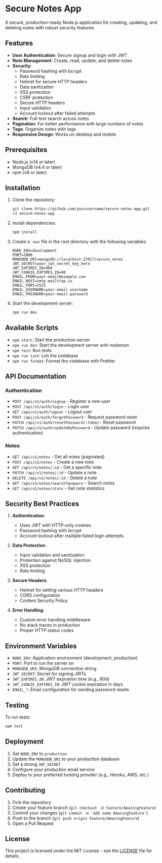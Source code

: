 # Secure Notes App

A secure, production-ready Node.js application for creating, updating, and deleting notes with robust security features.

## Features

- **User Authentication**: Secure signup and login with JWT
- **Note Management**: Create, read, update, and delete notes
- **Security**:
  - Password hashing with bcrypt
  - Rate limiting
  - Helmet for secure HTTP headers
  - Data sanitization
  - XSS protection
  - CSRF protection
  - Secure HTTP headers
  - Input validation
  - Account lockout after failed attempts
- **Search**: Full-text search across notes
- **Pagination**: For better performance with large numbers of notes
- **Tags**: Organize notes with tags
- **Responsive Design**: Works on desktop and mobile

## Prerequisites

- Node.js (v14 or later)
- MongoDB (v4.4 or later)
- npm (v6 or later)

## Installation

1. Clone the repository:
   ```bash
   git clone https://github.com/yourusername/secure-notes-app.git
   cd secure-notes-app
   ```

2. Install dependencies:
   ```bash
   npm install
   ```

3. Create a `.env` file in the root directory with the following variables:
   ```
   NODE_ENV=development
   PORT=3000
   MONGODB_URI=mongodb://localhost:27017/secure_notes
   JWT_SECRET=your_jwt_secret_key_here
   JWT_EXPIRES_IN=90d
   JWT_COOKIE_EXPIRES_IN=90
   EMAIL_FROM=your-email@example.com
   EMAIL_HOST=smtp.mailtrap.io
   EMAIL_PORT=2525
   EMAIL_USERNAME=your-email-username
   EMAIL_PASSWORD=your-email-password
   ```

4. Start the development server:
   ```bash
   npm run dev
   ```

## Available Scripts

- `npm start`: Start the production server
- `npm run dev`: Start the development server with nodemon
- `npm test`: Run tests
- `npm run lint`: Lint the codebase
- `npm run format`: Format the codebase with Prettier

## API Documentation

### Authentication

- `POST /api/v1/auth/signup` - Register a new user
- `POST /api/v1/auth/login` - Login user
- `GET /api/v1/auth/logout` - Logout user
- `POST /api/v1/auth/forgotPassword` - Request password reset
- `PATCH /api/v1/auth/resetPassword/:token` - Reset password
- `PATCH /api/v1/auth/updateMyPassword` - Update password (requires authentication)

### Notes

- `GET /api/v1/notes` - Get all notes (paginated)
- `POST /api/v1/notes` - Create a new note
- `GET /api/v1/notes/:id` - Get a specific note
- `PATCH /api/v1/notes/:id` - Update a note
- `DELETE /api/v1/notes/:id` - Delete a note
- `GET /api/v1/notes/search?q=query` - Search notes
- `GET /api/v1/notes/stats` - Get note statistics

## Security Best Practices

1. **Authentication**:
   - Uses JWT with HTTP-only cookies
   - Password hashing with bcrypt
   - Account lockout after multiple failed login attempts

2. **Data Protection**:
   - Input validation and sanitization
   - Protection against NoSQL injection
   - XSS protection
   - Rate limiting

3. **Secure Headers**:
   - Helmet for setting various HTTP headers
   - CORS configuration
   - Content Security Policy

4. **Error Handling**:
   - Custom error handling middleware
   - No stack traces in production
   - Proper HTTP status codes

## Environment Variables

- `NODE_ENV`: Application environment (development, production)
- `PORT`: Port to run the server on
- `MONGODB_URI`: MongoDB connection string
- `JWT_SECRET`: Secret for signing JWTs
- `JWT_EXPIRES_IN`: JWT expiration time (e.g., 90d)
- `JWT_COOKIE_EXPIRES_IN`: JWT cookie expiration in days
- `EMAIL_*`: Email configuration for sending password resets

## Testing

To run tests:

```bash
npm test
```

## Deployment

1. Set `NODE_ENV` to `production`
2. Update the `MONGODB_URI` to your production database
3. Set a strong `JWT_SECRET`
4. Configure your production email service
5. Deploy to your preferred hosting provider (e.g., Heroku, AWS, etc.)

## Contributing

1. Fork the repository
2. Create your feature branch (`git checkout -b feature/AmazingFeature`)
3. Commit your changes (`git commit -m 'Add some AmazingFeature'`)
4. Push to the branch (`git push origin feature/AmazingFeature`)
5. Open a Pull Request

## License

This project is licensed under the MIT License - see the [LICENSE](LICENSE) file for details.

